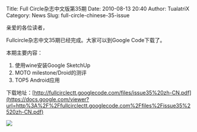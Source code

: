 Title: Full Circle杂志中文版第35期
Date: 2010-08-13 20:40
Author: TualatriX
Category: News
Slug: full-circle-chinese-35-issue

亲爱的各位读者，

Fullcircle杂志中文35期已经完成。大家可以到Google Code下载了。

本期主要内容：

1.  使用wine安装Google SketchUp
2.  MOTO milestone/Droid的测评
3.  TOP5 Android应用

下载地址：[http://fullcirclectt.googlecode.com/files/issue35%20zh-CN.pdf](https://docs.google.com/viewer?url=http%3A%2F%2Ffullcirclectt.googlecode.com%2Ffiles%2Fissue35%2520zh-CN.pdf)

[![](http://linuxtoy.org/img/2010/08/fullcircle-cn-issue35.png)](http://linuxtoy.org/img/2010/08/fullcircle-cn-issue35.png)
